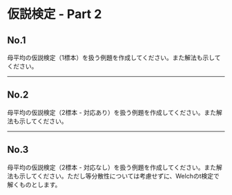 # 仮説検定 - Part 2

## No.1

母平均の仮説検定（1標本）を扱う例題を作成してください。また解法も示してください。

---

## No.2

母平均の仮説検定（2標本 - 対応あり）を扱う例題を作成してください。また解法も示してください。

---

## No.3

母平均の仮説検定（2標本 - 対応なし）を扱う例題を作成してください。また解法も示してください。ただし等分散性については考慮せずに、Welchのt検定で解くものとします。


